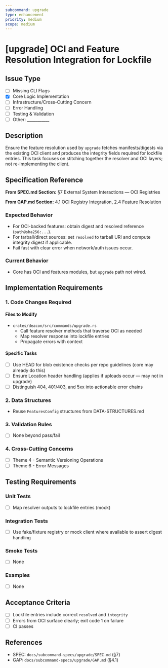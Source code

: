 ```yaml
---
subcommand: upgrade
type: enhancement
priority: medium
scope: medium
---
```


# [upgrade] OCI and Feature Resolution Integration for Lockfile

## Issue Type
- [ ] Missing CLI Flags
- [x] Core Logic Implementation
- [ ] Infrastructure/Cross-Cutting Concern
- [ ] Error Handling
- [ ] Testing & Validation
- [ ] Other: ___________

## Description
Ensure the feature resolution used by `upgrade` fetches manifests/digests via the existing OCI client and produces the integrity fields required for lockfile entries. This task focuses on stitching together the resolver and OCI layers; not re-implementing the client.

## Specification Reference

**From SPEC.md Section:** §7 External System Interactions — OCI Registries

**From GAP.md Section:** 4.1 OCI Registry Integration, 2.4 Feature Resolution

### Expected Behavior
- For OCI-backed features: obtain digest and resolved reference (`path@sha256:...`).
- For tarball/direct sources: set `resolved` to tarball URI and compute integrity digest if applicable.
- Fail fast with clear error when network/auth issues occur.

### Current Behavior
- Core has OCI and features modules, but `upgrade` path not wired.

## Implementation Requirements

### 1. Code Changes Required

#### Files to Modify
- `crates/deacon/src/commands/upgrade.rs`
  - Call feature resolver methods that traverse OCI as needed
  - Map resolver response into lockfile entries
  - Propagate errors with context

#### Specific Tasks
- [ ] Use HEAD for blob existence checks per repo guidelines (core may already do this)
- [ ] Ensure Location header handling (applies if uploads occur — may not in upgrade)
- [ ] Distinguish 404, 401/403, and 5xx into actionable error chains

### 2. Data Structures
- Reuse `FeaturesConfig` structures from DATA-STRUCTURES.md

### 3. Validation Rules
- [ ] None beyond pass/fail

### 4. Cross-Cutting Concerns
- [ ] Theme 4 - Semantic Versioning Operations
- [ ] Theme 6 - Error Messages

## Testing Requirements

### Unit Tests
- [ ] Map resolver outputs to lockfile entries (mock)

### Integration Tests
- [ ] Use fake/fixture registry or mock client where available to assert digest handling

### Smoke Tests
- [ ] None

### Examples
- [ ] None

## Acceptance Criteria
- [ ] Lockfile entries include correct `resolved` and `integrity`
- [ ] Errors from OCI surface clearly; exit code 1 on failure
- [ ] CI passes

## References
- SPEC: `docs/subcommand-specs/upgrade/SPEC.md` (§7)
- GAP: `docs/subcommand-specs/upgrade/GAP.md` (§4.1)

